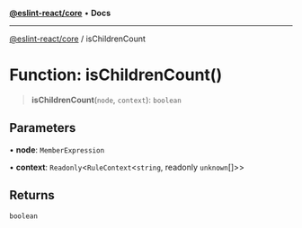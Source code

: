 [**@eslint-react/core**](../README.md) • **Docs**

***

[@eslint-react/core](../README.md) / isChildrenCount

# Function: isChildrenCount()

> **isChildrenCount**(`node`, `context`): `boolean`

## Parameters

• **node**: `MemberExpression`

• **context**: `Readonly`\<`RuleContext`\<`string`, readonly `unknown`[]\>\>

## Returns

`boolean`
